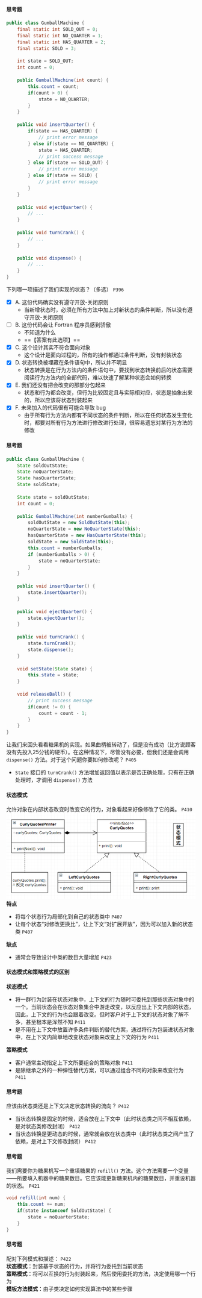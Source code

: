 #### 思考题
```java
public class GumballMachine {
    final static int SOLD_OUT = 0;
    final static int NO_QUARTER = 1;
    final static int HAS_QUARTER = 2;
    final static SOLD = 3;
    
    int state = SOLD_OUT;
    int count = 0;
    
    public GumballMachine(int count) {
        this.count = count;
        if(count > 0) {
            state = NO_QUARTER;
        }
    }
    
    public void insertQuarter() {
        if(state == HAS_QUARTER) {
            // print error message
        } else if(state == NO_QUARTER) {
            state = HAS_QUARTER;
            // print success message
        } else if(state == SOLD_OUT) {
            // print error message
        } else if(state == SOLD) {
            // print error message
        }
    }
    
    public void ejectQuarter() {
        // ...
    }
    
    public void turnCrank() {
        // ...
    }
    
    public void dispense() {
        // ...
    }
}
```
下列哪一项描述了我们实现的状态？（多选） `P396`

- [x] A. 这份代码确实没有遵守开放-关闭原则
  - 当新增状态时，必须在所有方法中加上对新状态的条件判断，所以没有遵守开放-关闭原则
- [ ] B. 这份代码会让 Fortran 程序员感到骄傲
  - 不知道为什么
  - ==【答案有此选项】==
- [x] C. 这个设计其实不符合面向对象
  - 这个设计是面向过程的，所有的操作都通过条件判断，没有封装状态
- [x] D. 状态转换被埋藏在条件语句中，所以并不明显
  - 状态转换是在行为方法内的条件语句中，要找到状态转换前后的状态需要阅读行为方法内的全部代码，难以快速了解某种状态会如何转换
- [x] E. 我们还没有把会改变的那部分包起来
  - 状态和行为都会改变，但行为比较固定且与实际相对应，状态是抽象出来的，所以应该将状态封装起来
- [x] F. 未来加入的代码很有可能会导致 bug
  - 由于所有行为方法内都有不同状态的条件判断，所以在任何状态发生变化时，都要对所有行为方法进行修改进行处理，很容易遗忘对某行为方法的修改

#### 思考题
```java
public class GumballMachine {
    State soldOutState;
    State noQuarterState;
    State hasQuarterState;
    State soldState;
    
    State state = soldOutState;
    int count = 0;
    
    public GumballMachine(int numberGumballs) {
        soldOutState = new SoldOutState(this);
        noQuarterState = new NoQuarterState(this);
        hasQuarterState = new HasQuarterState(this);
        soldState = new SoldState(this);
        this.count = numberGumballs;
        if (numberGumballs > 0) {
            state = noQuarterState;
        }
    }
    
    public void insertQuarter() {
        state.insertQuarter();
    }
    
    public void ejectQuarter() {
        state.ejectQuarter();
    }
    
    public void turnCrank() {
        state.turnCrank();
        state.dispense();
    }
    
    void setState(State state) {
        this.state = state;
    }
    
    void releaseBall() {
        // print success message
        if(count != 0) {
            count = count - 1;
        }
    }
}
```

让我们来回头看看糖果机的实现。如果曲柄被转动了，但是没有成功（比方说顾客没有先投入25分钱的硬币）。在这种情况下，尽管没有必要，但我们还是会调用 `dispense()` 方法。对于这个问题你要如何修改呢？ `P405`

- `State` 接口的 `turnCrank()` 方法增加返回值以表示是否正确处理，只有在正确处理时，才调用 `dispense()` 方法

#### 状态模式
允许对象在内部状态改变时改变它的行为，对象看起来好像修改了它的类。 `P410`
![状态模式](./img/12.%20状态模式.jpg)
**特点**
- 将每个状态行为局部化到自己的状态类中 `P407`
- 让每个状态“对修改更换比”，让上下文“对扩展开放”，因为可以加入新的状态类 `P407`

**缺点**
- 通常会导致设计中类的数目大量增加 `P423`

#### 状态模式和策略模式的区别 
**状态模式**
- 将一群行为封装在状态对象中，上下文的行为随时可委托到那些状态对象中的一个。当前状态会在状态对象集合中游走改变，以反应出上下文内部的状态，因此，上下文的行为也会跟着改变。但时客户对于上下文的状态对象了解不多，甚至根本是浑然不知 `P411`
- 是不用在上下文中放置许多条件判断的替代方案，通过将行为包装进状态对象中，在上下文内简单地改变状态对象来改变上下文的行为 `P411`

**策略模式**
- 客户通常主动指定上下文所要组合的策略对象 `P411`
- 是除继承之外的一种弹性替代方案，可以通过组合不同的对象来改变行为 `P411`

#### 思考题
应该由状态类还是上下文决定状态转换的流向？ `P412`
- 当状态转换是固定的时候，适合放在上下文中（此时状态类之间不相互依赖，是对状态类修改封闭） `P412`
- 当状态转换是更动态的时候，通常就会放在状态类中（此时状态类之间产生了依赖，是对上下文修改封闭） `P412`

#### 思考题
我们需要你为糖果机写一个重填糖果的 `refill()` 方法。这个方法需要一个变量——所要填入机器中的糖果数目。它应该能更新糖果机内的糖果数目，并重设机器的状态。 `P421`

```java
void refill(int num) {
    this.count += num;
    if(state instanceof SoldOutState) {
        state = noQuarterState;
    }
}
```

#### 思考题
配对下列模式和描述： `P422`  
**状态模式**：封装基于状态的行为，并将行为委托到当前状态  
**策略模式**：将可以互换的行为封装起来，然后使用委托的方法，决定使用哪一个行为  
**模板方法模式**：由子类决定如何实现算法中的某些步骤